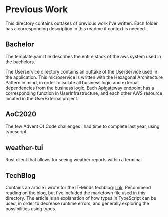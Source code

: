 # Previous Work
This directory contains outtakes of previous work i've written. Each folder has a corresponding description in this readme if context is needed.

## Bachelor
The template.yaml file describes the entire stack of the aws system used in the bachelors. 
 
The Userservice directory contains an outtake of the UserService used in the application. This microservice is written with the Hexagonal Architecture Pattern in mind, in order to isolate all business logic and external dependencies from the business logic. 
Each Apigateway endpoint has a corresponding function in UserInfrastructure, and each other AWS resource located in the UserExternal project.

## AoC2020
The few Advent Of Code challenges i had time to complete last year, using typescript.

## weather-tui
Rust client that allows for seeing weather reports within a terminal

## TechBlog
Contains an article i wrote for the IT-Minds techblog: [link](https://dev.to/itminds/enhancing-safety-by-embracing-types-548p). Recommend reading on the blog, but i've included the markdown file used in this directory.
The article is an explanation of how types in TypeScript can be used, in order to decrease runtime errors, and generally exploring the possibilities using types.

